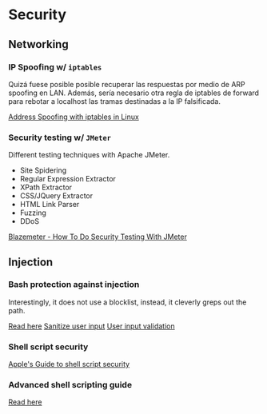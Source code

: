 # Security

## Networking

### IP Spoofing w/ `iptables`
Quizá fuese posible posible recuperar las respuestas por medio de ARP spoofing en LAN. Además, sería necesario otra regla de iptables de forward para rebotar a localhost las tramas destinadas a la IP falsificada.

[Address Spoofing with iptables in Linux](https://sandilands.info/sgordon/address-spoofing-with-iptables-in-linux)

### Security testing w/ `JMeter`
Different testing techniques with Apache JMeter.
* Site Spidering
* Regular Expression Extractor
* XPath Extractor
* CSS/JQuery Extractor
* HTML Link Parser
* Fuzzing
* DDoS

[Blazemeter - How To Do Security Testing With JMeter](https://www.blazemeter.com/blog/security-testing-jmeter)

## Injection

### Bash protection against injection
Interestingly, it does not use a blocklist, instead, it cleverly greps out the path.

[Read here](https://stackoverflow.com/questions/56687976/what-are-the-possible-list-of-linux-bash-shell-injection-commands#answer-56688189)
[Sanitize user input](https://linuxconcept.com/write-bash-script-for-sanitizing-user-input-and-for-repeatable-results/#better_inputsh)
[User input validation](https://savvyadmin.com/bash-user-input-validation/)

### Shell script security
[Apple's Guide to shell script security](https://developer.apple.com/library/archive/documentation/OpenSource/Conceptual/ShellScripting/ShellScriptSecurity/ShellScriptSecurity.html#//apple_ref/doc/uid/TP40004268-CH8-SW1)

### Advanced shell scripting guide
[Read here](https://tldp.org/LDP/abs/html/)


